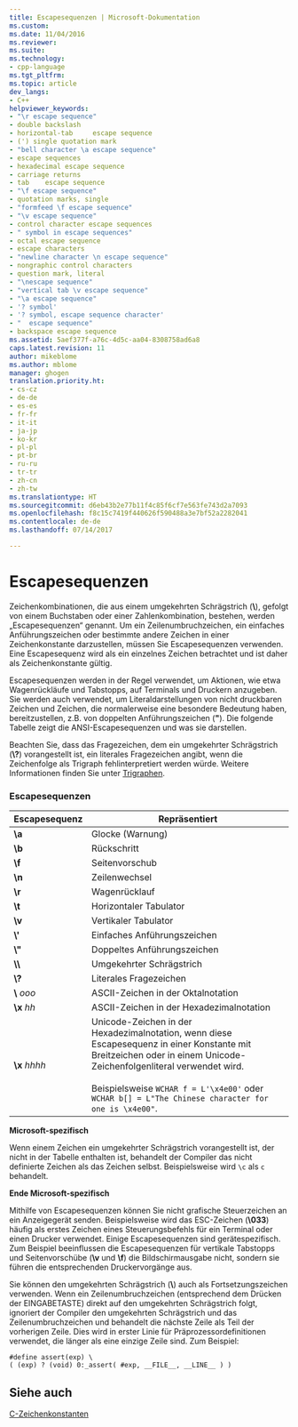```yaml
---
title: Escapesequenzen | Microsoft-Dokumentation
ms.custom: 
ms.date: 11/04/2016
ms.reviewer: 
ms.suite: 
ms.technology:
- cpp-language
ms.tgt_pltfrm: 
ms.topic: article
dev_langs:
- C++
helpviewer_keywords:
- "\r escape sequence"
- double backslash
- horizontal-tab 	 escape sequence
- (') single quotation mark
- "bell character \a escape sequence"
- escape sequences
- hexadecimal escape sequence
- carriage returns
- tab 	 escape sequence
- "\f escape sequence"
- quotation marks, single
- "formfeed \f escape sequence"
- "\v escape sequence"
- control character escape sequences
- " symbol in escape sequences"
- octal escape sequence
- escape characters
- "newline character \n escape sequence"
- nongraphic control characters
- question mark, literal
- "\nescape sequence"
- "vertical tab \v escape sequence"
- "\a escape sequence"
- '? symbol'
- '? symbol, escape sequence character'
- "	 escape sequence"
- backspace escape sequence
ms.assetid: 5aef377f-a76c-4d5c-aa04-8308758ad6a8
caps.latest.revision: 11
author: mikeblome
ms.author: mblome
manager: ghogen
translation.priority.ht:
- cs-cz
- de-de
- es-es
- fr-fr
- it-it
- ja-jp
- ko-kr
- pl-pl
- pt-br
- ru-ru
- tr-tr
- zh-cn
- zh-tw
ms.translationtype: HT
ms.sourcegitcommit: d6eb43b2e77b11f4c85f6cf7e563fe743d2a7093
ms.openlocfilehash: f8c15c7419f440626f590488a3e7bf52a2282041
ms.contentlocale: de-de
ms.lasthandoff: 07/14/2017

---
```

# <a name="escape-sequences"></a>Escapesequenzen
Zeichenkombinationen, die aus einem umgekehrten Schrägstrich (**\\**), gefolgt von einem Buchstaben oder einer Zahlenkombination, bestehen, werden „Escapesequenzen“ genannt. Um ein Zeilenumbruchzeichen, ein einfaches Anführungszeichen oder bestimmte andere Zeichen in einer Zeichenkonstante darzustellen, müssen Sie Escapesequenzen verwenden. Eine Escapesequenz wird als ein einzelnes Zeichen betrachtet und ist daher als Zeichenkonstante gültig.  
  
 Escapesequenzen werden in der Regel verwendet, um Aktionen, wie etwa Wagenrückläufe und Tabstopps, auf Terminals und Druckern anzugeben. Sie werden auch verwendet, um Literaldarstellungen von nicht druckbaren Zeichen und Zeichen, die normalerweise eine besondere Bedeutung haben, bereitzustellen, z.B. von doppelten Anführungszeichen (**"**). Die folgende Tabelle zeigt die ANSI-Escapesequenzen und was sie darstellen.  
  
 Beachten Sie, dass das Fragezeichen, dem ein umgekehrter Schrägstrich (**\\?**) vorangestellt ist, ein literales Fragezeichen angibt, wenn die Zeichenfolge als Trigraph fehlinterpretiert werden würde. Weitere Informationen finden Sie unter [Trigraphen](../c-language/trigraphs.md).  
  
### <a name="escape-sequences"></a>Escapesequenzen  
  
|Escapesequenz|Repräsentiert|  
|---------------------|----------------|  
|**\a**|Glocke (Warnung)|  
|**\b**|Rückschritt|  
|**\f**|Seitenvorschub|  
|**\n**|Zeilenwechsel|  
|**\r**|Wagenrücklauf|  
|**\t**|Horizontaler Tabulator|  
|**\v**|Vertikaler Tabulator|  
|**\\'**|Einfaches Anführungszeichen|  
|**\\"**|Doppeltes Anführungszeichen|  
|**\\\\**|Umgekehrter Schrägstrich|  
|**\\?**|Literales Fragezeichen|  
|**\\** *ooo*|ASCII-Zeichen in der Oktalnotation|  
|**\x** *hh*|ASCII-Zeichen in der Hexadezimalnotation|  
|**\x** *hhhh*|Unicode-Zeichen in der Hexadezimalnotation, wenn diese Escapesequenz in einer Konstante mit Breitzeichen oder in einem Unicode-Zeichenfolgenliteral verwendet wird.<br /><br /> Beispielsweise `WCHAR f = L'\x4e00'` oder `WCHAR b[] = L"The Chinese character for one is \x4e00"`.|  
  
 **Microsoft-spezifisch**  
  
 Wenn einem Zeichen ein umgekehrter Schrägstrich vorangestellt ist, der nicht in der Tabelle enthalten ist, behandelt der Compiler das nicht definierte Zeichen als das Zeichen selbst. Beispielsweise wird `\c` als `c` behandelt.  
  
 **Ende Microsoft-spezifisch**  
  
 Mithilfe von Escapesequenzen können Sie nicht grafische Steuerzeichen an ein Anzeigegerät senden. Beispielsweise wird das ESC-Zeichen (**\033**) häufig als erstes Zeichen eines Steuerungsbefehls für ein Terminal oder einen Drucker verwendet. Einige Escapesequenzen sind gerätespezifisch. Zum Beispiel beeinflussen die Escapesequenzen für vertikale Tabstopps und Seitenvorschübe (**\v** und **\f**) die Bildschirmausgabe nicht, sondern sie führen die entsprechenden Druckervorgänge aus.  
  
 Sie können den umgekehrten Schrägstrich (**\\**) auch als Fortsetzungszeichen verwenden. Wenn ein Zeilenumbruchzeichen (entsprechend dem Drücken der EINGABETASTE) direkt auf den umgekehrten Schrägstrich folgt, ignoriert der Compiler den umgekehrten Schrägstrich und das Zeilenumbruchzeichen und behandelt die nächste Zeile als Teil der vorherigen Zeile. Dies wird in erster Linie für Präprozessordefinitionen verwendet, die länger als eine einzige Zeile sind. Zum Beispiel:  
  
```  
#define assert(exp) \  
( (exp) ? (void) 0:_assert( #exp, __FILE__, __LINE__ ) )  
```  
  
## <a name="see-also"></a>Siehe auch  
 [C-Zeichenkonstanten](../c-language/c-character-constants.md)
